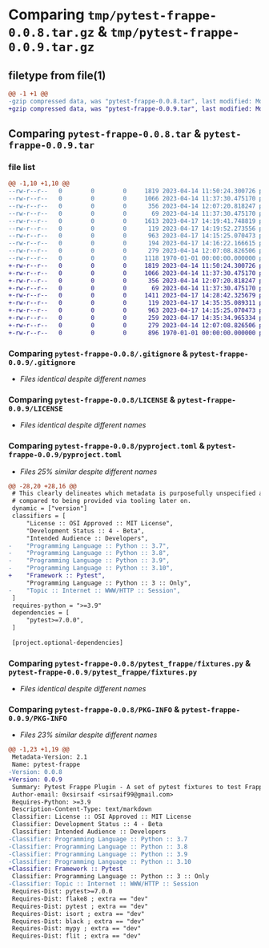 # Comparing `tmp/pytest-frappe-0.0.8.tar.gz` & `tmp/pytest-frappe-0.0.9.tar.gz`

## filetype from file(1)

```diff
@@ -1 +1 @@
-gzip compressed data, was "pytest-frappe-0.0.8.tar", last modified: Mon Apr 17 14:20:32 2023, max compression
+gzip compressed data, was "pytest-frappe-0.0.9.tar", last modified: Mon Apr 17 14:36:22 2023, max compression
```

## Comparing `pytest-frappe-0.0.8.tar` & `pytest-frappe-0.0.9.tar`

### file list

```diff
@@ -1,10 +1,10 @@
--rw-r--r--   0        0        0     1819 2023-04-14 11:50:24.300726 pytest-frappe-0.0.8/.gitignore
--rw-r--r--   0        0        0     1066 2023-04-14 11:37:30.475170 pytest-frappe-0.0.8/LICENSE
--rw-r--r--   0        0        0      356 2023-04-14 12:07:20.818247 pytest-frappe-0.0.8/Makefile
--rw-r--r--   0        0        0       69 2023-04-14 11:37:30.475170 pytest-frappe-0.0.8/README.md
--rw-r--r--   0        0        0     1613 2023-04-17 14:19:41.748819 pytest-frappe-0.0.8/pyproject.toml
--rw-r--r--   0        0        0      119 2023-04-17 14:19:52.273556 pytest-frappe-0.0.8/pytest_frappe/__init__.py
--rw-r--r--   0        0        0      963 2023-04-17 14:15:25.070473 pytest-frappe-0.0.8/pytest_frappe/fixtures.py
--rw-r--r--   0        0        0      194 2023-04-17 14:16:22.166615 pytest-frappe-0.0.8/pytest_frappe/plugin.py
--rw-r--r--   0        0        0      279 2023-04-14 12:07:08.826506 pytest-frappe-0.0.8/setup.cfg
--rw-r--r--   0        0        0     1118 1970-01-01 00:00:00.000000 pytest-frappe-0.0.8/PKG-INFO
+-rw-r--r--   0        0        0     1819 2023-04-14 11:50:24.300726 pytest-frappe-0.0.9/.gitignore
+-rw-r--r--   0        0        0     1066 2023-04-14 11:37:30.475170 pytest-frappe-0.0.9/LICENSE
+-rw-r--r--   0        0        0      356 2023-04-14 12:07:20.818247 pytest-frappe-0.0.9/Makefile
+-rw-r--r--   0        0        0       69 2023-04-14 11:37:30.475170 pytest-frappe-0.0.9/README.md
+-rw-r--r--   0        0        0     1411 2023-04-17 14:28:42.325679 pytest-frappe-0.0.9/pyproject.toml
+-rw-r--r--   0        0        0      119 2023-04-17 14:35:35.089311 pytest-frappe-0.0.9/pytest_frappe/__init__.py
+-rw-r--r--   0        0        0      963 2023-04-17 14:15:25.070473 pytest-frappe-0.0.9/pytest_frappe/fixtures.py
+-rw-r--r--   0        0        0      259 2023-04-17 14:35:34.965334 pytest-frappe-0.0.9/pytest_frappe/plugin.py
+-rw-r--r--   0        0        0      279 2023-04-14 12:07:08.826506 pytest-frappe-0.0.9/setup.cfg
+-rw-r--r--   0        0        0      896 1970-01-01 00:00:00.000000 pytest-frappe-0.0.9/PKG-INFO
```

### Comparing `pytest-frappe-0.0.8/.gitignore` & `pytest-frappe-0.0.9/.gitignore`

 * *Files identical despite different names*

### Comparing `pytest-frappe-0.0.8/LICENSE` & `pytest-frappe-0.0.9/LICENSE`

 * *Files identical despite different names*

### Comparing `pytest-frappe-0.0.8/pyproject.toml` & `pytest-frappe-0.0.9/pyproject.toml`

 * *Files 25% similar despite different names*

```diff
@@ -28,20 +28,16 @@
 # This clearly delineates which metadata is purposefully unspecified and expected to stay unspecified
 # compared to being provided via tooling later on.
 dynamic = ["version"]
 classifiers = [
     "License :: OSI Approved :: MIT License",
     "Development Status :: 4 - Beta",
     "Intended Audience :: Developers",
-    "Programming Language :: Python :: 3.7",
-    "Programming Language :: Python :: 3.8",
-    "Programming Language :: Python :: 3.9",
-    "Programming Language :: Python :: 3.10",
+    "Framework :: Pytest",
     "Programming Language :: Python :: 3 :: Only",
-    "Topic :: Internet :: WWW/HTTP :: Session",
 ]
 requires-python = ">=3.9"
 dependencies = [
     "pytest>=7.0.0",
 ]
 
 [project.optional-dependencies]
```

### Comparing `pytest-frappe-0.0.8/pytest_frappe/fixtures.py` & `pytest-frappe-0.0.9/pytest_frappe/fixtures.py`

 * *Files identical despite different names*

### Comparing `pytest-frappe-0.0.8/PKG-INFO` & `pytest-frappe-0.0.9/PKG-INFO`

 * *Files 23% similar despite different names*

```diff
@@ -1,23 +1,19 @@
 Metadata-Version: 2.1
 Name: pytest-frappe
-Version: 0.0.8
+Version: 0.0.9
 Summary: Pytest Frappe Plugin - A set of pytest fixtures to test Frappe applications
 Author-email: 0xsirsaif <sirsaif99@gmail.com>
 Requires-Python: >=3.9
 Description-Content-Type: text/markdown
 Classifier: License :: OSI Approved :: MIT License
 Classifier: Development Status :: 4 - Beta
 Classifier: Intended Audience :: Developers
-Classifier: Programming Language :: Python :: 3.7
-Classifier: Programming Language :: Python :: 3.8
-Classifier: Programming Language :: Python :: 3.9
-Classifier: Programming Language :: Python :: 3.10
+Classifier: Framework :: Pytest
 Classifier: Programming Language :: Python :: 3 :: Only
-Classifier: Topic :: Internet :: WWW/HTTP :: Session
 Requires-Dist: pytest>=7.0.0
 Requires-Dist: flake8 ; extra == "dev"
 Requires-Dist: pytest ; extra == "dev"
 Requires-Dist: isort ; extra == "dev"
 Requires-Dist: black ; extra == "dev"
 Requires-Dist: mypy ; extra == "dev"
 Requires-Dist: flit ; extra == "dev"
```

